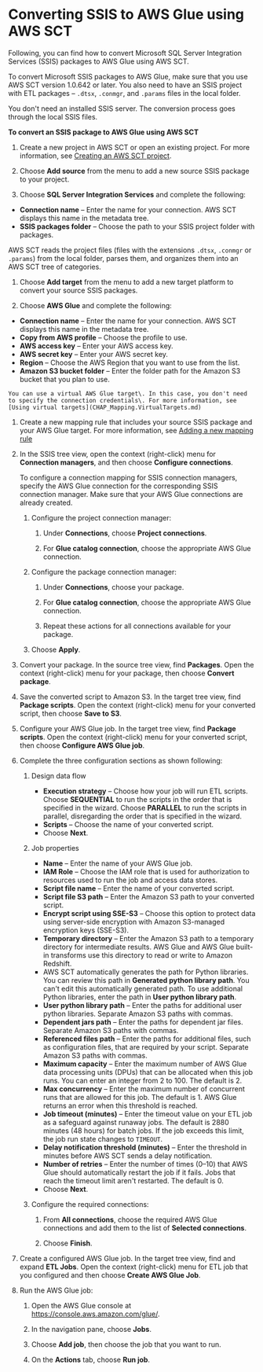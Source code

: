 # Converting SSIS to AWS Glue using AWS SCT<a name="CHAP-converting-aws-glue-ssis"></a>

Following, you can find how to convert Microsoft SQL Server Integration Services \(SSIS\) packages to AWS Glue using AWS SCT\. 

To convert Microsoft SSIS packages to AWS Glue, make sure that you use AWS SCT version 1\.0\.642 or later\. You also need to have an SSIS project with ETL packages – `.dtsx`, `.conmgr`, and `.params` files in the local folder\.

You don't need an installed SSIS server\. The conversion process goes through the local SSIS files\.

**To convert an SSIS package to AWS Glue using AWS SCT**

1. Create a new project in AWS SCT or open an existing project\. For more information, see [Creating an AWS SCT project](CHAP_UserInterface.md#CHAP_UserInterface.Project)\. 

1. Choose **Add source** from the menu to add a new source SSIS package to your project\. 

1.  Choose **SQL Server Integration Services** and complete the following: 
   + **Connection name** – Enter the name for your connection\. AWS SCT displays this name in the metadata tree\.
   + **SSIS packages folder** – Choose the path to your SSIS project folder with packages\.

   AWS SCT reads the project files \(files with the extensions `.dtsx`, `.conmgr` or `.params`\) from the local folder, parses them, and organizes them into an AWS SCT tree of categories\.

1. Choose **Add target** from the menu to add a new target platform to convert your source SSIS packages\. 

1.  Choose **AWS Glue** and complete the following: 
   + **Connection name** – Enter the name for your connection\. AWS SCT displays this name in the metadata tree\.
   + **Copy from AWS profile** – Choose the profile to use\.
   + **AWS access key** – Enter your AWS access key\.
   + **AWS secret key** – Enter your AWS secret key\.
   + **Region** – Choose the AWS Region that you want to use from the list\.
   + **Amazon S3 bucket folder** – Enter the folder path for the Amazon S3 bucket that you plan to use\.

    You can use a virtual AWS Glue target\. In this case, you don't need to specify the connection credentials\. For more information, see [Using virtual targets](CHAP_Mapping.VirtualTargets.md) 

1. Create a new mapping rule that includes your source SSIS package and your AWS Glue target\. For more information, see [Adding a new mapping rule](CHAP_Mapping.New.md) 

1. In the SSIS tree view, open the context \(right\-click\) menu for **Connection managers**, and then choose **Configure connections**\.

   To configure a connection mapping for SSIS connection managers, specify the AWS Glue connection for the corresponding SSIS connection manager\. Make sure that your AWS Glue connections are already created\. 

   1. Configure the project connection manager:

      1. Under **Connections**, choose **Project connections**\.

      1. For **Glue catalog connection**, choose the appropriate AWS Glue connection\.

   1. Configure the package connection manager:

      1. Under **Connections**, choose your package\.

      1. For **Glue catalog connection**, choose the appropriate AWS Glue connection\.

      1. Repeat these actions for all connections available for your package\.

   1. Choose **Apply**\.

1. Convert your package\. In the source tree view, find **Packages**\. Open the context \(right\-click\) menu for your package, then choose **Convert package**\.

1. Save the converted script to Amazon S3\. In the target tree view, find **Package scripts**\. Open the context \(right\-click\) menu for your converted script, then choose **Save to S3**\.

1. Configure your AWS Glue job\. In the target tree view, find **Package scripts**\. Open the context \(right\-click\) menu for your converted script, then choose **Configure AWS Glue job**\.

1. Complete the three configuration sections as shown following:

   1. Design data flow
      + **Execution strategy** – Choose how your job will run ETL scripts\. Choose **SEQUENTIAL** to run the scripts in the order that is specified in the wizard\. Choose **PARALLEL** to run the scripts in parallel, disregarding the order that is specified in the wizard\.
      + **Scripts** – Choose the name of your converted script\.
      + Choose **Next**\.

   1. Job properties
      + **Name** – Enter the name of your AWS Glue job\.
      + **IAM Role** – Choose the IAM role that is used for authorization to resources used to run the job and access data stores\.
      + **Script file name** – Enter the name of your converted script\.
      + **Script file S3 path** – Enter the Amazon S3 path to your converted script\.
      + **Encrypt script using SSE\-S3** – Choose this option to protect data using server\-side encryption with Amazon S3\-managed encryption keys \(SSE\-S3\)\.
      + **Temporary directory** – Enter the Amazon S3 path to a temporary directory for intermediate results\. AWS Glue and AWS Glue built\-in transforms use this directory to read or write to Amazon Redshift\.
      + AWS SCT automatically generates the path for Python libraries\. You can review this path in **Generated python library path**\. You can't edit this automatically generated path\. To use additional Python libraries, enter the path in **User python library path**\. 
      + **User python library path** – Enter the paths for additional user python libraries\. Separate Amazon S3 paths with commas\.
      + **Dependent jars path** – Enter the paths for dependent jar files\. Separate Amazon S3 paths with commas\.
      + **Referenced files path** – Enter the paths for additional files, such as configuration files, that are required by your script\. Separate Amazon S3 paths with commas\.
      + **Maximum capacity** – Enter the maximum number of AWS Glue data processing units \(DPUs\) that can be allocated when this job runs\. You can enter an integer from 2 to 100\. The default is 2\.
      + **Max concurrency** – Enter the maximum number of concurrent runs that are allowed for this job\. The default is 1\. AWS Glue returns an error when this threshold is reached\.
      + **Job timeout \(minutes\)** – Enter the timeout value on your ETL job as a safeguard against runaway jobs\. The default is 2880 minutes \(48 hours\) for batch jobs\. If the job exceeds this limit, the job run state changes to `TIMEOUT`\.
      + **Delay notification threshold \(minutes\)** – Enter the threshold in minutes before AWS SCT sends a delay notification\.
      + **Number of retries** – Enter the number of times \(0–10\) that AWS Glue should automatically restart the job if it fails\. Jobs that reach the timeout limit aren't restarted\. The default is 0\.
      + Choose **Next**\.

   1. Configure the required connections: 

      1. From **All connections**, choose the required AWS Glue connections and add them to the list of **Selected connections**\.

      1. Choose **Finish**\.

1. Create a configured AWS Glue job\. In the target tree view, find and expand **ETL Jobs**\. Open the context \(right\-click\) menu for ETL job that you configured and then choose **Create AWS Glue Job**\.

1. Run the AWS Glue job:

   1. Open the AWS Glue console at [https://console\.aws\.amazon\.com/glue/](https://console.aws.amazon.com/glue/)\.

   1. In the navigation pane, choose **Jobs**\.

   1. Choose **Add job**, then choose the job that you want to run\.

   1. On the **Actions** tab, choose **Run job**\.